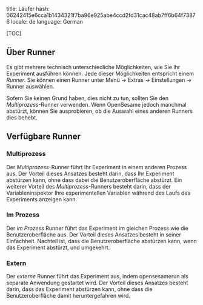 title: Läufer
hash: 06242415e6cca1b1434321f7ba96e925abe4ccd2fd31cac48ab7ff6b64f73876
locale: de
language: German

[TOC]

## Über Runner

Es gibt mehrere technisch unterschiedliche Möglichkeiten, wie Sie Ihr Experiment ausführen können. Jede dieser Möglichkeiten entspricht einem *Runner*. Sie können einen Runner unter Menü → Extras → Einstellungen → Runner auswählen.

Sofern Sie keinen Grund haben, dies nicht zu tun, sollten Sie den *Multiprozess*-Runner verwenden. Wenn OpenSesame jedoch manchmal abstürzt, können Sie ausprobieren, ob die Auswahl eines anderen Runners dies behebt.

## Verfügbare Runner

### Multiprozess

Der *Multiprozess*-Runner führt Ihr Experiment in einem anderen Prozess aus. Der Vorteil dieses Ansatzes besteht darin, dass Ihr Experiment abstürzen kann, ohne dass dabei die Benutzeroberfläche abstürzt. Ein weiterer Vorteil des *Multiprozess*-Runners besteht darin, dass der Variableninspektor Ihre experimentellen Variablen während des Laufs des Experiments anzeigen kann.

### Im Prozess

Der *im Prozess* Runner führt das Experiment im gleichen Prozess wie die Benutzeroberfläche aus. Der Vorteil dieses Ansatzes besteht in seiner Einfachheit. Nachteil ist, dass die Benutzeroberfläche abstürzen kann, wenn das Experiment abstürzt, und umgekehrt.

### Extern

Der *externe* Runner führt das Experiment aus, indem opensesamerun als separate Anwendung gestartet wird. Der Vorteil dieses Ansatzes besteht darin, dass das Experiment abstürzen kann, ohne dass die Benutzeroberfläche damit heruntergefahren wird.